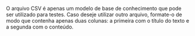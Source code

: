 O arquivo CSV é apenas um modelo de base de conhecimento que pode ser utilizado para testes. Caso deseje utilizar outro arquivo, formate-o de modo que contenha apenas duas colunas: a primeira com o título do texto e a segunda com o conteúdo.
